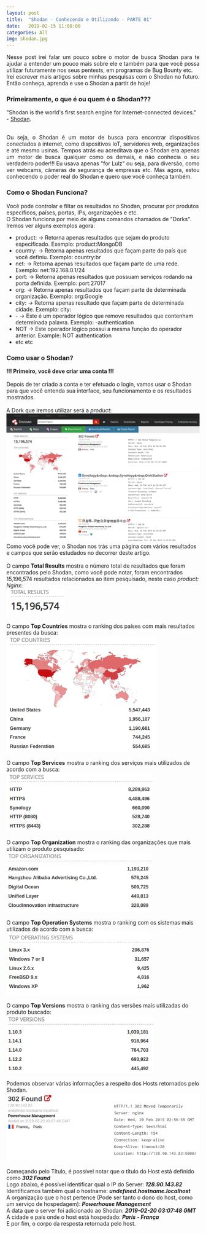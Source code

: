 ```yaml
---
layout: post
title:  "Shodan - Conhecendo e Utilizando - PARTE 01"
date:   2019-02-15 11:08:00
categories: All
img: shodan.jpg
---
```

<p align="justify">
Nesse post irei falar um pouco sobre o motor de busca Shodan para te ajudar a entender um pouco mais sobre ele e também para que você possa utilizar futuramente nos seus pentests, em programas de Bug Bounty etc.
<br>
Irei escrever mais artigos sobre minhas pesquisas com o Shodan no futuro. Então conheça, aprenda e use o Shodan a partir de hoje!
</p>

<p align="justify">
<h3>Primeiramente, o que é ou quem é o Shodan???</h3>
"Shodan is the world's first search engine for Internet-connected devices." - <a href="https://www.shodan.io/" target="_blank">Shodan</a>.
<br>
<br>
</p>
<p align="justify">
Ou seja, o Shodan é um motor de busca para encontrar dispositivos conectados à internet, como dispositivos IoT, servidores web, organizações e até mesmo usinas. 
Tempos atrás eu acreditava que o Shodan era apenas um motor de busca qualquer como os demais, e não conhecia o seu verdadeiro poder!!! Eu usava apenas "for Lulz" ou seja, para diversão, como ver webcams, câmeras de segurança de empresas etc.
Mas agora, estou conhecendo o poder real do Shodan e quero que você conheça também.
</p>

<p align="justify">
<h3>Como o Shodan Funciona?</h3>
Você pode controlar e filtar os resultados no Shodan, procurar por produtos específicos, países, portas, IPs, organizações e etc.
<br>
O Shodan funciona por meio de alguns comandos chamados de "Dorks". Iremos ver alguns exemplos agora:
<ul>
    <li>product: -> Retorna apenas resultados que sejam do produto especificado. Exemplo: product:MongoDB</li>
    <li>country: -> Retorna apenas resultados que façam parte do país que você definiu. Exemplo: country:br</li>
    <li>net: -> Retorna apenas resultados que façam parte de uma rede. Exemplo: net:192.168.0.1/24 </li>
    <li>port: -> Retorna apenas resultados que possuam serviços rodando na porta definida. Exemplo: port:27017</li>
    <li>org: -> Retorna apenas resultados que façam parte de determinada organização. Exemplo: org:Google</li>
    <li>city: -> Retorna apenas resultado que façam parte de determinada cidade. Exemplo: city:</li>
    <li>- -> Este é um operador lógico que remove resultados que contenham determinada palavra. Exemplo: -authentication</li>
    <li>NOT -> Este operador lógico possui a mesma função do operador anterior. Example: NOT authentication</li>
    <li>etc etc</li>
</ul>
</p>

<p align="justify">
<h3>Como usar o Shodan?</h3>
<b>!!! Primeiro, você deve criar uma conta !!!</b>
<br>
<br>
Depois de ter criado a conta e ter efetuado o login, vamos usar o Shodan para que você entenda sua interface, seu funcionamento e os resultados mostrados.
<br>
<br>
A Dork que iremos utilizar será a <i>product</i>:
<br>
<img src="/images/shodan/shodan00.png"/>
<br>
Como você pode ver, o Shodan nos trás uma página com vários resultados e campos que serão estudados no decorrer deste artigo.
<br>
<br>
O campo <b>Total Results</b> mostra o número total de resultados que foram encontrados pelo Shodan, como você pode notar, foram encontrados 15,196,574 resultados relacionados ao item pesquisado, neste caso <i>product: Nginx</i>:
<br>
<img src="/images/shodan/shodan01.png"/>
<br>
<br>
O campo <b>Top Countries</b> mostra o ranking dos países com mais resultados presentes da busca:
<br>
<img src="/images/shodan/shodan02.png"/>
<br>
<br>
O campo <b>Top Services</b> mostra o ranking dos serviços mais utilizados de acordo com a busca:
<br>
<img src="/images/shodan/shodan03.png"/>
<br>
<br>
O campo <b>Top Organization</b> mostra o ranking das organizações que mais utilizam o produto pesquisado:
<br>
<img src="/images/shodan/shodan04.png"/>
<br>
<br>
O campo <b>Top Operation Systems</b> mostra o ranking com os sistemas mais utilizados de acordo com a busca:
<br>
<img src="/images/shodan/shodan05.png"/>
<br>
<br>
O campo <b>Top Versions</b> mostra o ranking das versões mais utilizadas do produto buscado:
<br>
<img src="/images/shodan/shodan06.png"/>
<br>
<br>
Podemos observar várias informações a respeito dos Hosts retornados pelo Shodan.
<br>
<img src="/images/shodan/shodan07.png"/>
<br>
<br>
Começando pelo Título, é possível notar que o título do Host está definido como <b><i>302 Found</i></b>
<br>
Logo abaixo, é possível identificar qual o IP do Server: <b><i>128.90.143.82</i></b>
<br>
Identificamos também qual o hostname: <b><i>undefined.hostname.localhost</i></b>
<br>
A organização que o host pertence (Pode ser tanto o dono do host, como um serviço de hospedagem): <b><i>Powerhouse Management</i></b>
<br>
A data que o server foi adicionado ao Shodan: <b><i>2019-02-20 03:07:48 GMT</i></b>
<br>
A cidade e país onde o host está hospedado: <b><i>Paris - França</i></b>
<br>
E por fim, o corpo da resposta retornada pelo host.
</p>

